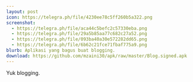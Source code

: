 ```yaml
---
layout: post
icon: https://telegra.ph/file/4230ee78c5ff260b5a322.png
screenshot:
  - https://telegra.ph/file/aca44c5befc2c57330eba.png
  - https://telegra.ph/file/29a5b85aa77c682c27a52.png
  - https://telegra.ph/file/093ba40a30e572282dd65.png
  - https://telegra.ph/file/6b62c21fce71fbaf775a9.png
blurb: Aplikasi yang bagus buat blogging.
download: https://github.com/mzaini30/apk/raw/master/Blog.signed.apk
---
```


Yuk blogging.